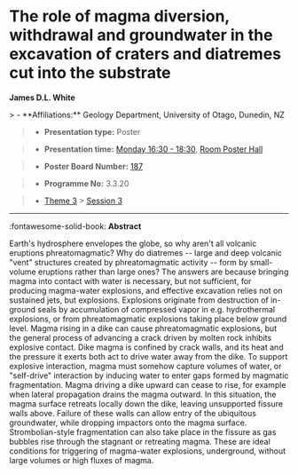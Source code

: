 # The role of magma diversion, withdrawal and groundwater in the excavation of craters and diatremes cut into the substrate

**James D.L. White**

<!-- more -->> - **Affiliations:** Geology Department, University of Otago, Dunedin, NZ

> - **Presentation type:** Poster

> - **Presentation time:** [Monday 16:30 - 18:30](../sessions_comparison.md#__tabbed_1_6), [Room Poster Hall](../maps_venue.md#__tabbed_1_1)

> - **Poster Board Number:** [187](../map_poster_boards.md#monday)

> - **Programme No:** 3.3.20

> - [Theme 3](../theme3.md) > [Session 3](../sessions/session-3-3.md)

--- 

:fontawesome-solid-book: **Abstract**

Earth's hydrosphere envelopes the globe, so why aren't all volcanic eruptions phreatomagmatic? Why do diatremes -- large and deep volcanic "vent" structures created by phreatomagmatic activity -- form by small-volume eruptions rather than large ones? The answers are because bringing magma into contact with water is necessary, but not sufficient, for producing magma-water explosions, and effective excavation relies not on sustained jets, but explosions. Explosions originate from destruction of in-ground seals by accumulation of compressed vapor in e.g. hydrothermal explosions, or from phreatomagmatic explosions taking place below ground level. Magma rising in a dike can cause phreatomagmatic explosions, but the general process of advancing a crack driven by molten rock inhibits explosive contact. Dike magma is confined by crack walls, and its heat and the pressure it exerts both act to drive water away from the dike. To support explosive interaction, magma must somehow capture volumes of water, or "self-drive" interaction by inducing water to enter gaps formed by magmatic fragmentation. Magma driving a dike upward can cease to rise, for example when lateral propagation drains the magma outward. In this situation, the magma surface retreats locally down the dike, leaving unsupported fissure walls above. Failure of these walls can allow entry of the ubiquitous groundwater, while dropping impactors onto the magma surface. Strombolian-style fragmentation can also take place in the fissure as gas bubbles rise through the stagnant or retreating magma. These are ideal conditions for triggering of magma-water explosions, underground, without large volumes or high fluxes of magma.

